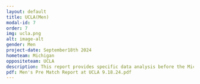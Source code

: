 ```yaml
---
layout: default
title: UCLA(Men)
modal-id: 7
order: 7
img: ucla.png
alt: image-alt
gender: Men
project-date: September18th 2024
hometeam: Michigan
oppositeteam: UCLA
description: This report provides specific data analysis before the Michigan men soccer team and UCLA men soccer team.
pdf: Men's Pre Match Report at UCLA 9.18.24.pdf
---
```


